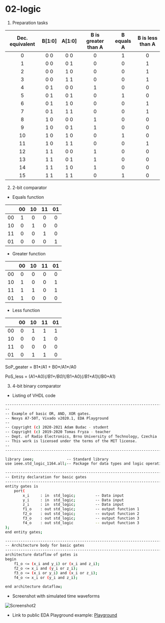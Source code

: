 # 02-logic

1. Preparation tasks

| **Dec. equivalent** | **B[1:0]** | **A[1:0]** | **B is greater than A** | **B equals A** | **B is less than A** |
| :-: | :-: | :-: | :-: | :-: | :-: |
| 0 | 0 0 | 0 0 | 0 | 1 | 0 |
| 1 | 0 0 | 0 1 | 0 | 0 | 1 |
| 2 | 0 0 | 1 0 | 0 | 0 | 1 |
| 3 | 0 0 | 1 1 | 0 | 0 | 1 |
| 4 | 0 1 | 0 0 | 1 | 0 | 0 |
| 5 | 0 1 | 0 1 | 0 | 1 | 0 |
| 6 | 0 1 | 1 0 | 0 | 0 | 1 |
| 7 | 0 1 | 1 1 | 0 | 0 | 1 |
| 8 | 1 0 | 0 0 | 1 | 0 | 0 |
| 9 | 1 0 | 0 1 | 1 | 0 | 0 |
| 10 | 1 0 | 1 0 | 0 | 1 | 0 |
| 11 | 1 0 | 1 1 | 0 | 0 | 1 |
| 12 | 1 1 | 0 0 | 1 | 0 | 0 |
| 13 | 1 1 | 0 1 | 1 | 0 | 0 |
| 14 | 1 1 | 1 0 | 1 | 0 | 0 |
| 15 | 1 1 | 1 1 | 0 | 1 | 0 |

2. 2-bit comparator

* Equals function

|    | 00 | 10 | 11 | 01 |
| :-: | :-: | :-: | :-: | :-: |
| 00 | 1 | 0 | 0 | 0 |
| 10 | 0 | 1 | 0 | 0 |
| 11 | 0 | 0 | 1 | 0 |
| 01 | 0 | 0 | 0 | 1 |

* Greater function

|    | 00 | 10 | 11 | 01 |
| :-: | :-: | :-: | :-: | :-: |
| 00 | 0 | 0 | 0 | 0 |
| 10 | 1 | 0 | 0 | 1 |
| 11 | 1 | 1 | 0 | 1 |
| 01 | 1 | 0 | 0 | 0 |

* Less function

|    | 00 | 10 | 11 | 01 |
| :-: | :-: | :-: | :-: | :-: |
| 00 | 0 | 1 | 1 | 1 |
| 10 | 0 | 0 | 1 | 0 |
| 11 | 0 | 0 | 0 | 0 |
| 01 | 0 | 1 | 1 | 0 |

SoP_geater = B1*/A1 + B0*/A1*/A0

PoS_less = (A1+A0)*(/B1+/B0)*(/B1+A0)*(/B1+A1)*(/B0+A1)

3. 4-bit binary comparator

* Listing of VHDL code

```bash
------------------------------------------------------------------------
--
-- Example of basic OR, AND, XOR gates.
-- Nexys A7-50T, Vivado v2020.1, EDA Playground
--
-- Copyright (c) 2020-2021 Adam Budac - student
-- Copyright (c) 2019-2020 Tomas Fryza - teacher
-- Dept. of Radio Electronics, Brno University of Technology, Czechia
-- This work is licensed under the terms of the MIT license.
--
------------------------------------------------------------------------

library ieee;               -- Standard library
use ieee.std_logic_1164.all;-- Package for data types and logic operations

------------------------------------------------------------------------
-- Entity declaration for basic gates
------------------------------------------------------------------------
entity gates is
    port(
        x_i     : in  std_logic;         -- Data input
        y_i     : in  std_logic;         -- Data input
        z_i     : in  std_logic;         -- Data input
        f1_o    : out std_logic;         -- output function 1
        f2_o    : out std_logic;         -- output function 2
        f3_o    : out std_logic;         -- output function 3
        f4_o    : out std_logic          -- output function 3
);
end entity gates;

------------------------------------------------------------------------
-- Architecture body for basic gates
------------------------------------------------------------------------
architecture dataflow of gates is
begin
    f1_o <= (x_i and y_i) or (x_i and z_i);
    f2_o <= x_i and (y_i or z_i);
    f3_o <= (x_i or y_i) and (x_i or z_i);
    f4_o <= x_i or (y_i and z_i);
    
end architecture dataflow;
```

* Screenshot with simulated time waveforms

![Screenshot2](screen2.png)

* Link to public EDA Playground example: [Playground](https://www.edaplayground.com/x/jtKs)






